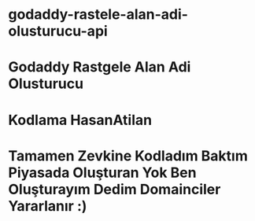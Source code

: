 # godaddy-rastele-alan-adi-olusturucu-api
# Godaddy Rastgele Alan Adi Olusturucu
# Kodlama HasanAtilan
# Tamamen Zevkine Kodladım Baktım Piyasada Oluşturan Yok Ben Oluşturayım Dedim Domainciler Yararlanır :)
